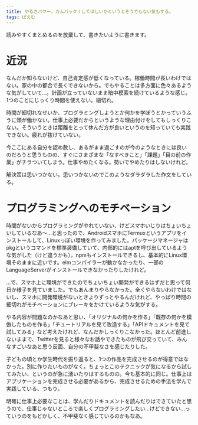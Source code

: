 ```yaml
---
title: やるきパワー、カムバック！してほしいかというとそうでもない気もする。
tags: ぽえむ
---
```

読みやすくまとめるのを放棄して、書きたいように書きます。

# 近況

なんだか知らないけど、自己肯定感が低くなっている。稼働時間が長いわけではない。家の中の都合で長くできないから。でもやることは多方面に色々あるような気がしていて…。計画が立っていないまま暗中模索を続けているような感じ。1つのことにじっくり時間を使えない。細切れ。

時間が細切れなせいか、プログラミングしようとか何かを学ぼうとかっていうふうに頭が働かない。仕事上必要だからというような理由付けをしてもしっくりこない。そういうときは距離をとって休んだ方が良いというのを知っていても実践できない。疲れが抜けていない。

今ここにある自分を認め赦し、あるがまま過ごすのが今のようなときには良いのだろうと思うものの、すぐにさまざまな「なすべきこと」「課題」「目の前の作業」がチラついてしまう。仕事やめたくなる。勢いでやめたりはしないけれど。

解決策は思いつかない。思いつかないのでこのようなダラダラした作文をしている。

# プログラミングへのモチベーション

時間がないからプログラミングがやれていない、けどスマホいじりはちょいちょいしているなあ〜…と思ったので、AndroidスマホにTermuxというアプリをインストールして、Linuxっぽい環境を作ってみました。パッケージマネージャはpkgというコマンドを標準装備していて、内部的にはaptを呼び出しているような気がした（けど違うかも）。npmもインストールできるし、基本的にLinux環境そのままに近いです。elmコンパイラーが動かなかったり、一部のLanguageServerがインストールできなかったりしたけれど。

…で、スマホ上に環境ができたのでちょいちょい開発ができるはずだと思って何日か様子を見ていました。でもあんまりやらなかった。全くやらないわけではないし、スマホに開発環境がないときよりずっとやるんだけれど、やっぱり時間の細切れがモチベーションにブレーキをかけているような気がする。

やる内容が問題なのかなあと思い、「オリジナルの何かを作る」「既存の何かを模倣したものを作る」「チュートリアルを見て改造する」「APIドキュメントを見て試してみる」など考えたけれど、なんだかしっくりこなかった。ほとんど前進しないままで、Twitterを見ると様々なお話やできたものが飛び交っていて、みんなすごいなあと思う反面、自分の不甲斐なさを感じたりした。

子どもの頃とか学生時代を振り返ると、1つの作品を完成させるのが得意ではなかった。別に作りたいものがなく。ちょっとこのテクニックが気になるから試してみたい、というのが急に湧いたりはするものの。今も基本的に同じ。仕事上はアプリケーションを完成させる必要があるから、完成させるための手法を学んで実践している、つもり。

明確に仕事上必要なことは、学んだりドキュメントを読んだりはできていたと思うので、仕事じゃないところで楽しくプログラミングしたい…けどできない…っていうのをもどかしく、不甲斐なく感じているのかもなあ。